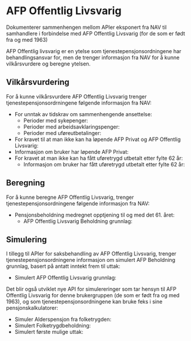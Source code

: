 # AFP Offentlig Livsvarig
Dokumenterer sammenhengen mellom APIer eksponert fra NAV til samhandlere i forbindelse med AFP Offentlig Livsvarig (for de som er født fra og med 1963)

AFP Offentlig livsvarig er en ytelse som tjenestepensjonsordningene har behandlingsansvar for, men de trenger informasjon fra NAV for å kunne vilkårsvurdere og beregne ytelsen.

## Vilkårsvurdering
For å kunne vilkårsvurdere AFP Offentlig Livsvarig trenger tjenestepensjonsordrningene følgende informasjon fra NAV:
* For unntak av tidskrav om sammenhengende ansettelse: 
  * Perioder med sykepenger: 
  * Perioder med arbeidsavklaringspenger: 
  * Perioder med uføreutbetalinger:
* For kravet til at man ikke kan ha løpende AFP Privat og AFP Offentlig Livsvarig:
 * Informasjon om bruker har løpende AFP Privat:
* For kravet at man ikke kan ha fått uføretrygd utbetalt etter fylte 62 år:
  * Informasjon om bruker har fått uføretrygd utbetalt etter fylte 62 år:

## Beregning
For å kunne beregne AFP Offentlig Livsvarig, trenger tjenestepensjonsordningene følgende informasjon fra NAV:
* Pensjonsbeholdning medregnet opptjening til og med det 61. året:
  * AFP Offentlig Livsvarig Beholdning grunnlag:

## Simulering
I tillegg til APIer for saksbehandling av AFP Offentlig Livsvarig, trenger tjenestepensjonsordningene informasjon om simulert AFP Beholdning grunnlag, basert på antatt inntekt frem til uttak:
* Simulert AFP Offentlig Livsvarig grunnlag:

Det blir også utviklet nye API for simulereringer som tar hensyn til AFP Offentlig Livsvarig for denne brukergruppen (de som er født fra og med 1963), og som tjenestepensjonsordningene kan bruke feks i sine pensjonskalkulatorer:
* Simuler Alderspensjon fra folketrygden:
* Simulert Folketrygdbeholdning:
* Simulert første mulige uttak:
